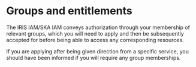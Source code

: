 # Groups and entitlements
The IRIS IAM/SKA IAM conveys authorization through your membership of relevant groups, which you will need to apply and then be subsequently accepted for before being able to access any corresponding resources. 

If you are applying after being given direction from a specific service, you should have been informed if you will require any group memberships.
